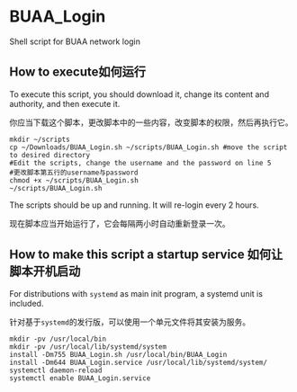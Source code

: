# BUAA_Login
Shell script for BUAA network login

## How to execute如何运行
To execute this script, you should download it, change its content and authority, and then execute it.

你应当下载这个脚本，更改脚本中的一些内容，改变脚本的权限，然后再执行它。

```
mkdir ~/scripts
cp ~/Downloads/BUAA_Login.sh ~/scripts/BUAA_Login.sh #move the script to desired directory
#Edit the scripts, change the username and the password on line 5
#更改脚本第五行的username与password
chmod +x ~/scripts/BUAA_Login.sh
~/scripts/BUAA_Login.sh
```

The scripts should be up and running. It will re-login every 2 hours.  

现在脚本应当开始运行了，它会每隔两小时自动重新登录一次。

## How to make this script a startup service 如何让脚本开机启动

For distributions with `systemd` as main init program, a systemd unit is included.

针对基于`systemd`的发行版，可以使用一个单元文件将其安装为服务。

```
mkdir -pv /usr/local/bin
mkdir -pv /usr/local/lib/systemd/system
install -Dm755 BUAA_Login.sh /usr/local/bin/BUAA_Login
install -Dm644 BUAA_Login.service /usr/local/lib/systemd/system/
systemctl daemon-reload
systemctl enable BUAA_Login.service
```
